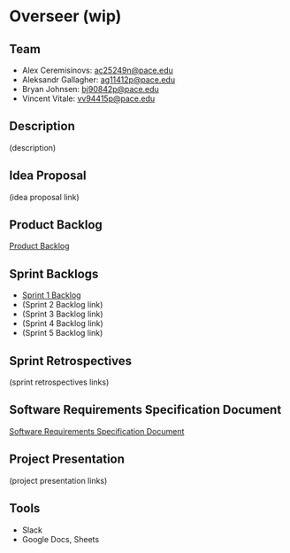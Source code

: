 # Overseer (wip)
## Team
* Alex Ceremisinovs: ac25249n@pace.edu
* Aleksandr Gallagher: ag11412p@pace.edu
* Bryan Johnsen: bj90842p@pace.edu
* Vincent Vitale: vv94415p@pace.edu

## Description
(description)

## Idea Proposal
(idea proposal link)

## Product Backlog
[Product Backlog](https://docs.google.com/spreadsheets/d/1XMmwbVlVh8gB1OpuBe0HGFY8i2yRfqk7um02B8QV3A8)

## Sprint Backlogs
* [Sprint 1 Backlog](https://docs.google.com/spreadsheets/d/1UFMyBTWVFz19M2qRT8_pgKyjtPeExbCd_51YA53oZos)
* (Sprint 2 Backlog link)
* (Sprint 3 Backlog link)
* (Sprint 4 Backlog link)
* (Sprint 5 Backlog link)

## Sprint Retrospectives
(sprint retrospectives links)

## Software Requirements Specification Document
[Software Requirements Specification Document](https://docs.google.com/document/d/1a27pMgVQ1oVaV9c7KbvthAQ4nC_OZsvShyfhnUAnb-U/)

## Project Presentation
(project presentation links)

## Tools
* Slack
* Google Docs, Sheets
